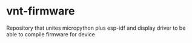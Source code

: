 # vnt-firmware
Repository that unites micropython plus esp-idf and display driver to be able to compile firmware for device
